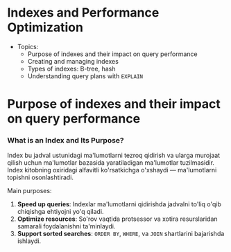 # Indexes and Performance Optimization

- Topics:
  - Purpose of indexes and their impact on query performance
  - Creating and managing indexes
  - Types of indexes: B-tree, hash
  - Understanding query plans with `EXPLAIN`

# Purpose of indexes and their impact on query performance

### What is an Index and Its Purpose?

Index bu jadval ustunidagi ma'lumotlarni tezroq qidirish va ularga murojaat qilish uchun ma'lumotlar bazasida yaratiladigan ma'lumotlar tuzilmasidir. Index kitobning oxiridagi alfavitli ko'rsatkichga o'xshaydi — ma'lumotlarni topishni osonlashtiradi.

Main purposes:
1. **Speed up queries**: Indexlar ma'lumotlarni qidirishda jadvalni to'liq o'qib chiqishga ehtiyojni yo'q qiladi.
2. **Optimize resources**: So'rov vaqtida protsessor va xotira resurslaridan samarali foydalanishni ta'minlaydi.
3. **Support sorted searches**: `ORDER BY`, `WHERE`, va `JOIN` shartlarini bajarishda ishlaydi.

